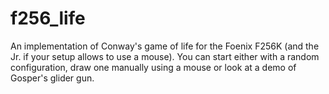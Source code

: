 # f256_life
An implementation of Conway's game of life for the Foenix F256K (and the Jr. if your setup allows to use a mouse). You can start either with a random
configuration, draw one manually using a mouse or look at a demo of Gosper's glider gun.

